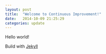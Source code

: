 ```yaml
---
layout: post
title:  "Welcome to Continuous Improvement!"
date:   2014-10-09 21:25:29
categories: update
---
```


Hello world!

Build with [Jekyll](https://github.com/jekyll/jekyll)
